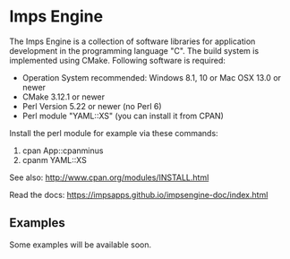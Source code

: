 # Imps Engine

The Imps Engine is a collection of software libraries for application development in the programming language "C". The build system is implemented using CMake. Following software is required:

- Operation System recommended: Windows 8.1, 10 or Mac OSX 13.0 or newer
- CMake 3.12.1 or newer
- Perl Version 5.22 or newer (no Perl 6)
- Perl module "YAML::XS" (you can install it from CPAN)

Install the perl module for example via these commands:
1. cpan App::cpanminus
2. cpanm YAML::XS

See also: http://www.cpan.org/modules/INSTALL.html


Read the docs:
https://impsapps.github.io/impsengine-doc/index.html

## Examples

Some examples will be available soon.
